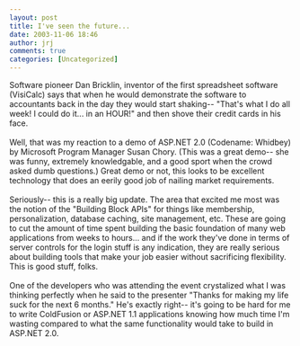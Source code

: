 ```yaml
---
layout: post
title: I've seen the future...
date: 2003-11-06 18:46
author: jrj
comments: true
categories: [Uncategorized]
---
```

Software pioneer Dan Bricklin, inventor of the first spreadsheet software (VisiCalc) says that when he would demonstrate the software to accountants back in the day they would start shaking-- "That's what I do all week! I could do it... in an HOUR!" and then shove their credit cards in his face.
<br />
<br />Well, that was my reaction to a demo of ASP.NET 2.0 (Codename: Whidbey) by Microsoft Program Manager Susan Chory. (This was a great demo-- she was funny, extremely knowledgable, and a good sport when the crowd asked dumb questions.) Great demo or not, this looks to be excellent technology that does an eerily good job of nailing market requirements.
<br />
<br />Seriously-- this is a really big update. The area that excited me most was the notion of the "Building Block APIs" for things like membership, personalization, database caching, site management, etc. These are going to cut the amount of time spent building the basic foundation of many web applications from weeks to hours... and if the work they've done in terms of server controls for the login stuff is any indication, they are really serious about building tools that make your job easier without sacrificing flexibility. This is good stuff, folks.
<br />
<br />One of the developers who was attending the event crystalized what I was thinking perfectly when he said to the presenter "Thanks for making my life suck for the next 6 months." He's exactly right-- it's going to be hard for me to write ColdFusion or ASP.NET 1.1 applications knowing how much time I'm wasting compared to what the same functionality would take to build in ASP.NET 2.0.
